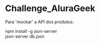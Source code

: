 # Challenge_AluraGeek

Para 'mockar' a API dos produtos:

npm install -g json-server <br />
json-server db.json
